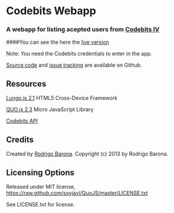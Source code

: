 # Codebits Webapp
### A webapp for listing acepted users from [Codebits IV](http://codebits.eu)

####You can see the here the [live version](https://rodrigobarona.github.com//Codebits)

Note: You need the Codebits credentials to enter in the app.

[Source code](https://github.com/rodrigobarona/Codebits) and [issue tracking](https://github.com/rodrigobarona/Codebits/issues) are available on Github.

## Resources
[Lungo.js 2.1](http://lungo.tapquo.com/) HTML5 Cross-Device Framework

[QUO.js 2.3](http://quojs.tapquo.com/) Micro JavaScript Library

[Codebits API](https://codebits.eu/s/api) 

## Credits
Created by [Rodrigo Barona](http://twitter.com/rbarona).
Copyright (c) 2013 by Rodrigo Barona.

## Licensing Options
Released under MIT license, https://raw.github.com/soyjavi/QuoJS/master/LICENSE.txt

See LICENSE.txt for license.
